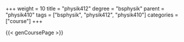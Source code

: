 +++
weight = 10
title = "physik412"
degree = "bsphysik"
parent = "physik410"
tags = ["bsphysik", "physik412", "physik410"]
categories = ["course"]
+++

{{< genCoursePage >}}
